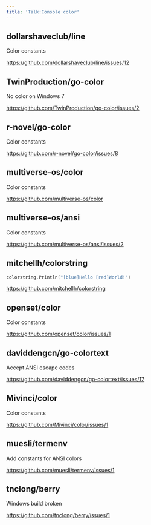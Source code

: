 ```yaml
---
title: 'Talk:Console color'
---
```


## dollarshaveclub/line

Color constants

<https://github.com/dollarshaveclub/line/issues/12>

## TwinProduction/go-color

No color on Windows 7

<https://github.com/TwinProduction/go-color/issues/2>

## r-novel/go-color

Color constants

<https://github.com/r-novel/go-color/issues/8>

## multiverse-os/color

Color constants

<https://github.com/multiverse-os/color>

## multiverse-os/ansi

Color constants

<https://github.com/multiverse-os/ansi/issues/2>

## mitchellh/colorstring

~~~go
colorstring.Println("[blue]Hello [red]World!")
~~~

<https://github.com/mitchellh/colorstring>

## openset/color

Color constants

<https://github.com/openset/color/issues/1>

## daviddengcn/go-colortext

Accept ANSI escape codes

<https://github.com/daviddengcn/go-colortext/issues/17>

## Mivinci/color

Color constants

<https://github.com/Mivinci/color/issues/1>

## muesli/termenv

Add constants for ANSI colors

<https://github.com/muesli/termenv/issues/1>

## tnclong/berry

Windows build broken

<https://github.com/tnclong/berry/issues/1>
